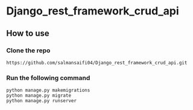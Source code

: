 # Django_rest_framework_crud_api

## How to use 

### Clone the repo<br>
`https://github.com/salmansaifi04/Django_rest_framework_crud_api.git`

### Run the following command
`python manage.py makemigrations`<br>
`python manage.py migrate`<br>
`python manage.py runserver`<br>
